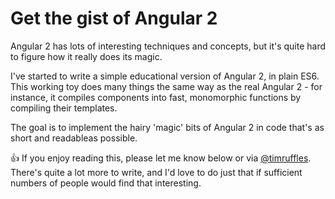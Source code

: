 # Get the gist of Angular 2
 
Angular 2 has lots of interesting techniques and concepts, but it's quite hard to figure how it really does its magic.

 
I've started to write a simple educational version of Angular 2, in plain ES6. This working toy does many things the same way as the real Angular 2 - for instance, it compiles components into fast, monomorphic functions by compiling their templates.

 
The goal is to implement the hairy 'magic' bits of Angular 2 in code that's as short and readableas possible.

 
👍 If you enjoy reading this, please let me know below or via [@timruffles](https://twitter.com/timruffles). There's quite a lot more to write, and I'd love to do just that if sufficient numbers of people would find that interesting.
